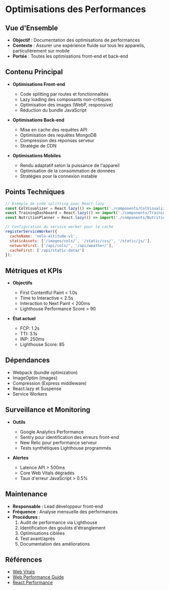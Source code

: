 # Optimisations des Performances

## Vue d'Ensemble
- **Objectif** : Documentation des optimisations de performances
- **Contexte** : Assurer une expérience fluide sur tous les appareils, particulièrement sur mobile
- **Portée** : Toutes les optimisations front-end et back-end

## Contenu Principal
- **Optimisations Front-end**
  - Code splitting par routes et fonctionnalités
  - Lazy loading des composants non-critiques
  - Optimisation des images (WebP, responsive)
  - Réduction du bundle JavaScript
  
- **Optimisations Back-end**
  - Mise en cache des requêtes API
  - Optimisation des requêtes MongoDB
  - Compression des réponses serveur
  - Stratégie de CDN

- **Optimisations Mobiles**
  - Rendu adaptatif selon la puissance de l'appareil
  - Optimisation de la consommation de données
  - Stratégies pour la connexion instable

## Points Techniques
```javascript
// Exemple de code splitting avec React.lazy
const ColVisualizer = React.lazy(() => import('./components/ColVisualizer'));
const TrainingDashboard = React.lazy(() => import('./components/TrainingDashboard'));
const NutritionPlanner = React.lazy(() => import('./components/NutritionPlanner'));

// Configuration du service worker pour le cache
registerServiceWorker({
  cacheName: 'velo-altitude-v1',
  staticAssets: ['/images/cols/', '/static/css/', '/static/js/'],
  networkFirst: ['/api/cols/', '/api/weather/'],
  cacheFirst: ['/api/static-data/']
});
```

## Métriques et KPIs
- **Objectifs**
  - First Contentful Paint < 1.0s
  - Time to Interactive < 2.5s
  - Interaction to Next Paint < 200ms
  - Lighthouse Performance Score > 90
  
- **État actuel**
  - FCP: 1.2s
  - TTI: 3.1s
  - INP: 250ms
  - Lighthouse Score: 85

## Dépendances
- Webpack (bundle optimization)
- ImageOptim (images)
- Compression (Express middleware)
- React.lazy et Suspense
- Service Workers

## Surveillance et Monitoring
- **Outils**
  - Google Analytics Performance
  - Sentry pour identification des erreurs front-end
  - New Relic pour performance serveur
  - Tests synthétiques Lighthouse programmés

- **Alertes**
  - Latence API > 500ms
  - Core Web Vitals dégradés
  - Taux d'erreur JavaScript > 0.5%

## Maintenance
- **Responsable** : Lead développeur front-end
- **Fréquence** : Analyse mensuelle des performances
- **Procédures** : 
  1. Audit de performance via Lighthouse
  2. Identification des goulots d'étranglement
  3. Optimisations ciblées
  4. Test avant/après
  5. Documentation des améliorations

## Références
- [Web Vitals](https://web.dev/vitals/)
- [Web Performance Guide](https://developers.google.com/web/fundamentals/performance)
- [React Performance](https://reactjs.org/docs/optimizing-performance.html)
